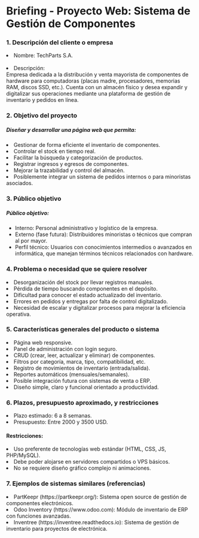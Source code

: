 <h1>Briefing - Proyecto Web: Sistema de Gestión de Componentes</h1>
<h3> 1. Descripción del cliente o empresa</h3>
<li>Nombre: TechParts S.A. </li><br>
<li>Descripción: </li>
Empresa dedicada a la distribución y venta mayorista de componentes de hardware para computadoras (placas madre, procesadores, memorias RAM, discos SSD, etc.). Cuenta con un almacén físico y desea expandir y digitalizar sus operaciones mediante una plataforma de gestión de inventario y pedidos en línea.

<h3> 2. Objetivo del proyecto </h3>
  <h5>Diseñar y desarrollar una página web que permita: </h5>
    <li>Gestionar de forma eficiente el inventario de componentes.</li>
    <li>Controlar el stock en tiempo real.</li>
    <li>Facilitar la búsqueda y categorización de productos.</li>
    <li>Registrar ingresos y egresos de componentes.</li>
    <li>Mejorar la trazabilidad y control del almacén.</li>
    <li>Posiblemente integrar un sistema de pedidos internos o para minoristas asociados.</li>
<h3> 3. Público objetivo </h3>
  <h5>Público objetivo:</h5>
  <ul>
    <li>Interno: Personal administrativo y logístico de la empresa.</li>
    <li>Externo (fase futura): Distribuidores minoristas o técnicos que compran al por mayor.</li>
    <li>Perfil técnico: Usuarios con conocimientos intermedios o avanzados en informática, que manejan términos técnicos relacionados con hardware.</li>
  </ul>

<h3> 4. Problema o necesidad que se quiere resolver </h3>
  <li>Desorganización del stock por llevar registros manuales.</li>
  <li>Pérdida de tiempo buscando componentes en el depósito.</li>
  <li>Dificultad para conocer el estado actualizado del inventario.</li>
  <li>Errores en pedidos y entregas por falta de control digitalizado.</li>
  <li>Necesidad de escalar y digitalizar procesos para mejorar la eficiencia operativa.</li>

<h3> 5. Características generales del producto o sistema </h3>
  <li> Página web responsive.</li>
  <li> Panel de administración con login seguro.</li>
  <li> CRUD (crear, leer, actualizar y eliminar) de componentes. </li>
  <li> Filtros por categoría, marca, tipo, compatibilidad, etc. </li>
  <li> Registro de movimientos de inventario (entrada/salida). </li>
  <li> Reportes automáticos (mensuales/semanales).</li>
  <li> Posible integración futura con sistemas de venta o ERP. </li>
  <li> Diseño simple, claro y funcional orientado a productividad. </li>

<h3> 6. Plazos, presupuesto aproximado, y restricciones </h3>
  <li> Plazo estimado: 6 a 8 semanas.</li>
  <li>Presupuesto: Entre 2000 y 3500 USD. </li>

  <h4> Restricciones: </h4>
  <li> Uso preferente de tecnologías web estándar (HTML, CSS, JS, PHP/MySQL). </li>
  <li> Debe poder alojarse en servidores compartidos o VPS básicos. </li>
  <li> No se requiere diseño gráfico complejo ni animaciones. </li>

<h3> 7. Ejemplos de sistemas similares (referencias) </h3>
  <li> PartKeepr (https://partkeepr.org/): Sistema open source de gestión de componentes electrónicos.</li>
  <li> Odoo Inventory (https://www.odoo.com): Módulo de inventario de ERP con funciones avanzadas. </li>
  <li> Inventree (https://inventree.readthedocs.io): Sistema de gestión de inventario para proyectos de electrónica. </li>
